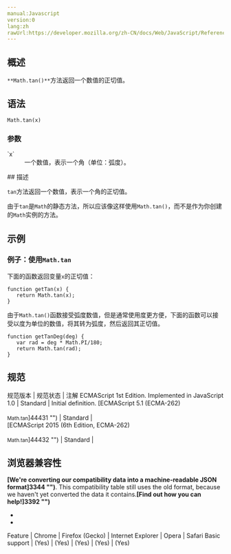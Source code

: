 ```yaml
---
manual:Javascript
version:0
lang:zh
rawUrl:https://developer.mozilla.org/zh-CN/docs/Web/JavaScript/Reference/Global_Objects/Math/tan
---
```






## 概述<a name="Summary"></a>


`**Math.tan()**`方法返回一个数值的正切值。


## 语法<a name="Syntax"></a>

```
Math.tan(x)
```

### 参数<a name="Parameters"></a>
<dl><dt id=''>`x`</dt><dd>一个数值，表示一个角（单位：弧度）。</dd></dl>
## 描述<a name="Description"></a>


`tan`方法返回一个数值，表示一个角的正切值。



由于`tan`是`Math`的静态方法，所以应该像这样使用`Math.tan()`，而不是作为你创建的`Math`实例的方法。


## 示例<a name="Examples"></a>

### 例子：使用`Math.tan`<a name="Example:_Using_Math.tan"></a>


下面的函数返回变量`x`的正切值：


```
function getTan(x) {
   return Math.tan(x);
}
```


由于`Math.tan()`函数接受弧度数值，但是通常使用度更方便，下面的函数可以接受以度为单位的数值，将其转为弧度，然后返回其正切值。


```
function getTanDeg(deg) {
   var rad = deg * Math.PI/180;
   return Math.tan(rad);
}
```

## 规范<a name="规范"></a>

规范版本 | 规范状态 | 注解 
ECMAScript 1st Edition. Implemented in JavaScript 1.0 | Standard | Initial definition. 
[ECMAScript 5.1 (ECMA-262)<br></br><small>Math.tan</small>]44431 "") | Standard |  
[ECMAScript 2015 (6th Edition, ECMA-262)<br></br><small>Math.tan</small>]44432 "") | Standard |  


## 浏览器兼容性<a name="浏览器兼容性"></a>


**[We&#39;re converting our compatibility data into a machine-readable JSON format]3344 "")**. This compatibility table still uses the old format, because we haven&#39;t yet converted the data it contains.**[Find out how you can help!]3392 "")**


* 
* 

Feature | Chrome | Firefox (Gecko) | Internet Explorer | Opera | Safari 
Basic support | (Yes) | (Yes) | (Yes) | (Yes) | (Yes) 










